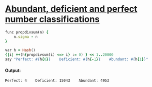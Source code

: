 [1]: https://rosettacode.org/wiki/Abundant,_deficient_and_perfect_number_classifications

# [Abundant, deficient and perfect number classifications][1]

```ruby
func propdivsum(n) {
    n.sigma - n
}
 
var h = Hash()
{|i| ++(h{propdivsum(i) <=> i} := 0) } << 1..20000
say "Perfect: #{h{0}}    Deficient: #{h{-1}}    Abundant: #{h{1}}"
```

#### Output:
```
Perfect: 4    Deficient: 15043    Abundant: 4953
```
